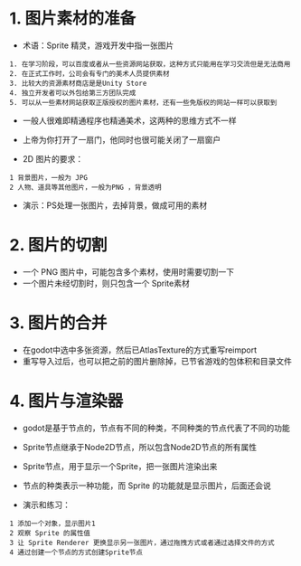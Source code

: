 # 1. 图片素材的准备

- 术语：Sprite 精灵，游戏开发中指一张图片

```
1. 在学习阶段，可以百度或者从一些资源网站获取，这种方式只能用在学习交流但是无法商用
2. 在正式工作时，公司会有专门的美术人员提供素材
3. 比较大的资源素材商店是是Unity Store
4. 独立开发者可以外包给第三方团队完成
5. 可以从一些素材网站获取正版授权的图片素材，还有一些免版权的网站一样可以获取到
```

- 一般人很难即精通程序也精通美术，这两种的思维方式不一样
- 上帝为你打开了一扇门，他同时也很可能关闭了一扇窗户

- 2D 图片的要求：

```
1 背景图片，一般为 JPG
2 人物、道具等其他图片，一般为PNG ，背景透明
```

- 演示：PS处理一张图片，去掉背景，做成可用的素材

# 2. 图片的切割

- 一个 PNG 图片中，可能包含多个素材，使用时需要切割一下
- 一个图片未经切割时，则只包含一个 Sprite素材

# 3. 图片的合并

- 在godot中选中多张资源，然后已AtlasTexture的方式重写reimport
- 重写导入过后，也可以把之前的图片删除掉，已节省游戏的包体积和目录文件

# 4. 图片与渲染器

- godot是基于节点的，节点有不同的种类，不同种类的节点代表了不同的功能
- Sprite节点继承于Node2D节点，所以包含Node2D节点的所有属性
- Sprite节点，用于显示一个Sprite，把一张图片渲染出来
- 节点的种类表示一种功能，而 Sprite 的功能就是显示图片，后面还会说

- 演示和练习：

```
1 添加一个对象，显示图片1
2 观察 Sprite 的属性值
3 让 Sprite Renderer 更换显示另一张图片，通过拖拽方式或者通过选择文件的方式
4 通过创建一个节点的方式创建Sprite节点
```
